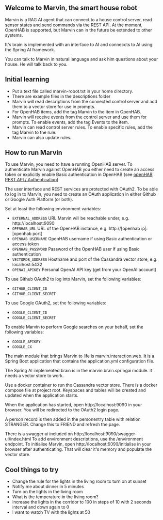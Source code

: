 ## Welcome to Marvin, the smart house robot

Marvin is a RAG AI agent that can connect to a house control server, read sensor states and send commands via
the REST API. At the moment, OpenHAB is supported, but Marvin can in the future be extended to other systems.

It's brain is implemented with an interface to AI and conneccts to AI using the Spring AI framework.

You can talk to Marvin in natural language and ask him questions about your house. He will talk back to you.

## Initial learning

* Put a text file called marvin-robot.txt in your home directory.
* There are example files in the descriptions folder
* Marvin will read descriptions from the connected control server and add them to a vector store for use in prompts.
* For OpenHAB items, add the tag Marvin to the item in OpenHAB.
* Marvin will receive events from the control server and use them for prompts. To enable events, add the tag Events to the item.
* Marvin can read control server rules. To enable specific rules, add the tag Marvin to the rule.
* Marvin can also update rules.

## How to run Marvin

To use Marvin, you need to have a running OpenHAB server. To authenticate Marvin against OpenHAB you either
need to create an access token or explicitly enable Basic authentication in OpenHAB
(see [openHAB REST API / Authentication](https://www.openhab.org/docs/configuration/restdocs.html#authentication)).

The user interface and REST services are protected with OAuth2. To be able to log in to Marvin, you
need to create an OAuth application in either Github or Google Auth Platform (or both).

Set at least the following environment variables:

* `EXTERNAL_ADDRESS` URL Marvin will be reachable under, e.g. http://localhost:9090
* `OPENHAB_URL` URL of the OpenHAB instance, e.g. http://[openhab ip]:[openhab port]
* `OPENHAB_USERNAME` OpenHAB username if using Basic authentication or access token
* `OPENHAB_PASSWORD` Password of the OpenHAB user if using Basic authentication
* `VECTORDB_ADDRESS` Hostname and port of the Cassandra vector store, e.g. localhost:5432
* `OPENAI_APIKEY` Personal OpenAI API key (get from your OpenAI account)

To use Github OAuth2 to log into Marvin, set the following variables:

* `GITHUB_CLIENT_ID`
* `GITHUB_CLIENT_SECRET`

To use Google OAuth2, set the following variables:

* `GOOGLE_CLIENT_ID`
* `GOOGLE_CLIENT_SECRET`

To enable Marvin to perform Google searches on your behalf, set the following variables:

* `GOOGLE_APIKEY`
* `GOOGLE_CX`

The main module that brings Marvin to life is marvin.interaction.web. It is a Spring Boot application
that contains the application.yml configuration file.

The Spring AI implemented brain is in the marvin.brain.springai module. It needs a vector store to work.

Use a docker container to run the Cassandra vector store. There is a docker compose file at project root. Keyspaces and
tables will be created and updated when the application starts.

When the application has started, open http://localhost:9090 in your browser. You will be redirected to the OAuth2 login page.

A person record is then added in the personentry table with relation STRANGER. Change this to FRIEND and refresh the page.

There is a swagger ui included on http://localhost:9090/swagger-ui/index.html
To add environment descriptions, use the /environment endpoint.
To initialise Marvin, open http://localhost:9090/initialise in your browser after authenticating. That will clear it's
memory and populate the vector store.


## Cool things to try
* Change the rule for the lights in the living room to turn on at sunset
* Notify me about dinner in 5 minutes
* Turn on the lights in the living room
* What is the temperature in the living room?
* Increase the lights in the corridor to 100 in steps of 10 with 2 seconds interval and down again to 0
* I want to watch TV with the lights at 50
